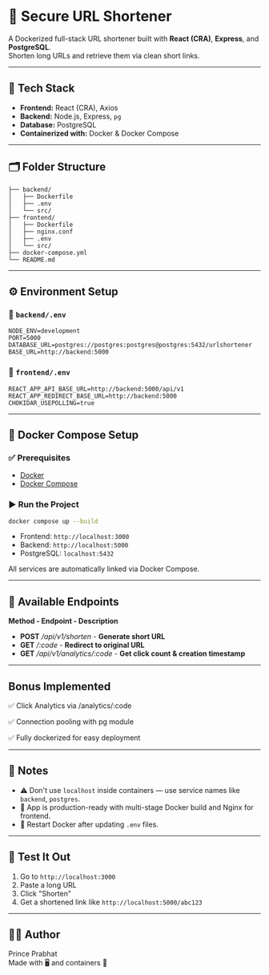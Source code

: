 # 🔗 Secure URL Shortener

A Dockerized full-stack URL shortener built with **React (CRA)**, **Express**, and **PostgreSQL**.  
Shorten long URLs and retrieve them via clean short links.

---

## 🧩 Tech Stack

- **Frontend:** React (CRA), Axios
- **Backend:** Node.js, Express, `pg`
- **Database:** PostgreSQL
- **Containerized with:** Docker & Docker Compose

---

## 🗂️ Folder Structure

```
├── backend/
│   ├── Dockerfile
│   ├── .env
│   └── src/
├── frontend/
│   ├── Dockerfile
│   ├── nginx.conf
│   ├── .env
│   └── src/
├── docker-compose.yml
└── README.md
```

---

## ⚙️ Environment Setup

### 📁 `backend/.env`

```env
NODE_ENV=development
PORT=5000
DATABASE_URL=postgres://postgres:postgres@postgres:5432/urlshortener
BASE_URL=http://backend:5000
```

### 📁 `frontend/.env`

```env
REACT_APP_API_BASE_URL=http://backend:5000/api/v1
REACT_APP_REDIRECT_BASE_URL=http://backend:5000
CHOKIDAR_USEPOLLING=true
```

---

## 🐳 Docker Compose Setup

### ✅ Prerequisites

- [Docker](https://docs.docker.com/get-docker/)
- [Docker Compose](https://docs.docker.com/compose/)

### ▶️ Run the Project

```bash
docker compose up --build
```

- Frontend: `http://localhost:3000`
- Backend: `http://localhost:5000`
- PostgreSQL: `localhost:5432`

All services are automatically linked via Docker Compose.

---

## 📌 Available Endpoints

**Method - Endpoint - Description**

- **POST** _/api/v1/shorten_ - **Generate short URL**
- **GET** _/:code_ - **Redirect to original URL**
- **GET** _/api/v1/analytics/:code_ - **Get click count & creation timestamp**

---

## Bonus Implemented

✅ Click Analytics via /analytics/:code

✅ Connection pooling with pg module

✅ Fully dockerized for easy deployment

---

## 📌 Notes

- ⚠️ Don't use `localhost` inside containers — use service names like `backend`, `postgres`.
- 🧠 App is production-ready with multi-stage Docker build and Nginx for frontend.
- 🔁 Restart Docker after updating `.env` files.

---

## 🧪 Test It Out

1. Go to `http://localhost:3000`
2. Paste a long URL
3. Click "Shorten"
4. Get a shortened link like `http://localhost:5000/abc123`

---

## 👨‍💻 Author

Prince Prabhat  
Made with 🖥️ and containers 🐳
